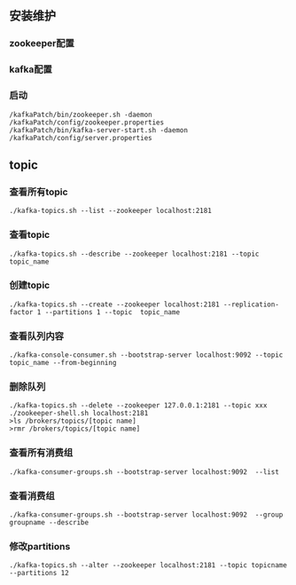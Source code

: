 ## 安装维护
### zookeeper配置
### kafka配置
### 启动

    /kafkaPatch/bin/zookeeper.sh -daemon /kafkaPatch/config/zookeeper.properties
    /kafkaPatch/bin/kafka-server-start.sh -daemon /kafkaPatch/config/server.properties
## topic
### 查看所有topic

    ./kafka-topics.sh --list --zookeeper localhost:2181

### 查看topic

    ./kafka-topics.sh --describe --zookeeper localhost:2181 --topic topic_name

### 创建topic

    ./kafka-topics.sh --create --zookeeper localhost:2181 --replication-factor 1 --partitions 1 --topic  topic_name

### 查看队列内容

    ./kafka-console-consumer.sh --bootstrap-server localhost:9092 --topic topic_name --from-beginning


### 删除队列

    ./kafka-topics.sh --delete --zookeeper 127.0.0.1:2181 --topic xxx
    ./zookeeper-shell.sh localhost:2181
    >ls /brokers/topics/[topic name]
    >rmr /brokers/topics/[topic name]

### 查看所有消费组

    ./kafka-consumer-groups.sh --bootstrap-server localhost:9092  --list

### 查看消费组

    ./kafka-consumer-groups.sh --bootstrap-server localhost:9092  --group groupname --describe

### 修改partitions

    ./kafka-topics.sh --alter --zookeeper localhost:2181 --topic topicname --partitions 12

